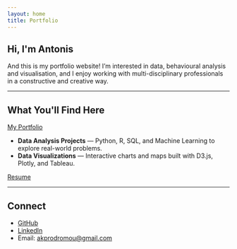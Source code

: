```yaml
---
layout: home
title: Portfolio
---
```


## Hi, I'm Antonis

And this is my portfolio website! I’m interested in data, behavioural analysis and visualisation, and I enjoy working with multi-disciplinary professionals in a constructive and creative way.

---

## What You'll Find Here

[My Portfolio](./pages/portfolio.md)  
- **Data Analysis Projects** — Python, R, SQL, and Machine Learning to explore real-world problems.
- **Data Visualizations** — Interactive charts and maps built with D3.js, Plotly, and Tableau.

<a href="/assets/pdf/Antonis_Prodromou_Resume.pdf" target="_blank" rel="noopener noreferrer">Resume</a>

---

## Connect

- [GitHub](https://github.com/akprodromou)
- [LinkedIn](https://www.linkedin.com/in/antonis-prodromou-535a4436a/)
- Email: akprodromou@gmail.com
